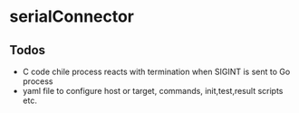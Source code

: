 # serialConnector

## Todos

* C code chile process reacts with termination when SIGINT is sent to Go process
* yaml file to configure host or target, commands, init,test,result scripts etc.
